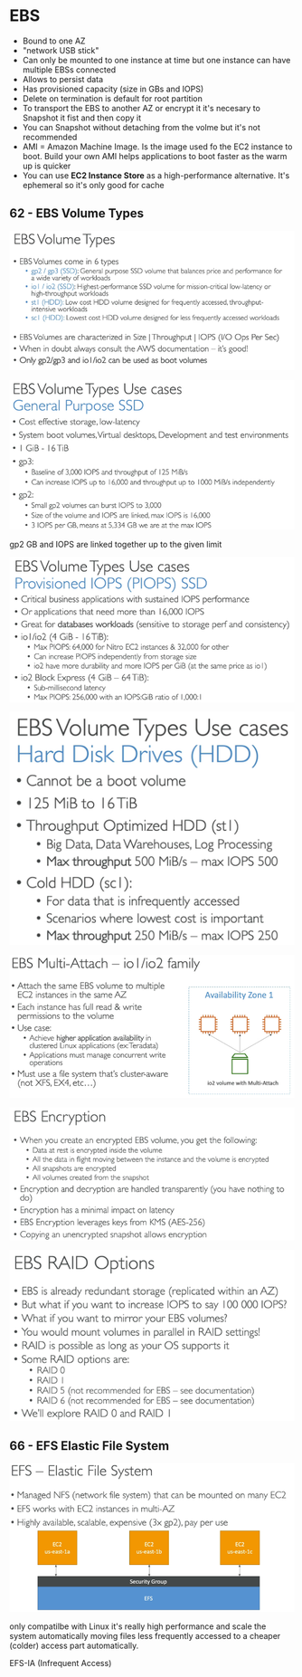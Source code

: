 # EBS

* Bound to one AZ
* "network USB stick"
* Can only be mounted to one instance at time but one instance can have multiple EBSs connected
* Allows to persist data
* Has provisioned capacity (size in GBs and IOPS)
* Delete on termination is default for root partition
* To transport the EBS to another AZ or encrypt it it's necesary to Snapshot it fist and then copy it
* You can Snapshot without detaching from the volme but it's not recommended
* AMI = Amazon Machine Image. Is the image used fo the EC2 instance to boot. Build your own AMI helps applications to boot faster as the warm up is quicker
* You can use **EC2 Instance Store** as a high-performance alternative. It's ephemeral so it's only good for cache

## 62 - EBS Volume Types

![](../../assets/2021-09-24-23-53-36.png)

![](../../assets/2021-09-24-23-54-53.png)

gp2 GB and IOPS are linked together up to the given limit

![](../../assets/2021-09-24-23-56-58.png)

![](../../assets/2021-09-24-23-57-56.png)

![](../../assets/2021-09-24-23-58-26.png)

![](../../assets/2021-09-24-23-58-56.png)

![](../../assets/2021-09-24-23-59-23.png)

## 66 - EFS Elastic File System

![](../../assets/2021-09-25-00-00-45.png)

only compatilbe with Linux
it's really high performance and scale the system automatically moving files less frequently accessed to a cheaper (colder) access part automatically.

EFS-IA (Infrequent Access)